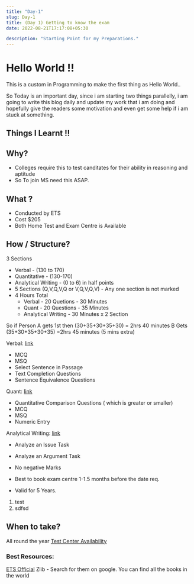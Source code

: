 ```yaml
---
title: "Day-1"
slug: Day-1
title: (Day 1) Getting to know the exam
date: 2022-08-21T17:17:08+05:30

description: "Starting Point for my Preparations."
---
```

# Hello World !!
This is a custom in Programming to make the first thing as Hello World..

So Today is an important day, since i am starting two things parallelly, i am going to write this blog daily and update my work that i am doing and hopefully give the readers some motivation and even get some help if i am stuck at something.

## Things I Learnt !!



## Why?
- Colleges require this to test canditates for their ability in reasoning and aptitude
- So To join MS need this ASAP.

## What ?
- Conducted by ETS
- Cost $205
- Both Home Test and Exam Centre is Available

## How / Structure?
3 Sections
+ Verbal - (130 to 170)
+ Quantitative - (130-170)
+ Analytical Writing - (0 to 6) in half points
+ 5 Sections (Q,V,Q,V,Q or V,Q,V,Q,V) - Any one section is not marked
+ 4 Hours Total
	+ Verbal - 20 Quetions - 30 Minutes 
	+ Quant - 20 Questions - 35 Minutes
	+ Analytical Writing - 30 Minutes x 2 Section

So if 
Person A gets 1st then (30+35+30+35+30) = 2hrs 40 minutes
B Gets (35+30+35+30+35) =2hrs 45 minutes (5 mins extra)


Verbal: [link](https://www.ets.org/gre/revised_general/about/content/verbal_reasoning/#:~:text=The%20Verbal%20Reasoning%20section%20of,Sentence%20Equivalence)
+ MCQ
+ MSQ
+ Select Sentence in Passage
+ Text Completion Questions
+ Sentence Equivalence Questions

Quant: [link](https://www.ets.org/gre/revised_general/about/content/quantitative_reasoning/)
+ Quantitative Comparison Questions ( which is greater or smaller)
+ MCQ
+ MSQ
+ Numeric Entry

Analytical Writing: [link](https://www.ets.org/gre/revised_general/about/content/analytical_writing/)
+ Analyze an Issue Task
+ Analyze an Argument Task


+ No negative Marks
+ Best to book exam centre 1-1.5 months before the date req.
+ Valid for 5 Years.

1. test
2. sdfsd

## When to take?
All round the year
[Test Center Availability](https://www.ets.org/gre/centersearch)

### Best Resources:
[ETS Official](https://www.ets.org/gre/revised_general/prepare/)
Zlib - Search for them on google. You can find all the books in the world

